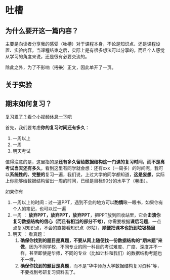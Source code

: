 # 吐槽

## 为什么要开这一篇内容？

主要是向读者分享我的感受（~~吐槽~~）对于课程本身，不论是知识点、还是课程设置、实验内容，当课程结束之后，实际上是有很多想法可以分享的，而且个人感觉从学习的角度来说，还是很有必要交流的。

除此之外，为了不影响（~~污染~~）正文，因此单开了一页。

## 关于实验

## 期末如何复习？

[复习累了？看个小视频休息一下吧](https://www.bilibili.com/video/BV1XM4y1c7Jp/?share_source=copy_web&vd_source=f6ff1f6b32d145cf17622a2f18e41586)

首先，我们要考虑**你的复习时间还有多久**：

1. 一周以上
2. 一周
3. 明天考试

值得注意的是，这里指的是**还有多久留给数据结构这一门课的复习时间，而不是离考试当天还有多久**，看到这里有同学就会想：还有xxx（一周多）的时间呢，我可以**系统性的、完整的**复习一遍，我们说，上过大学的同学都知道，**这是妄想**，实际上你能够给数据结构留出一周的时间，已经是目标90分的水平了（~~卷王~~）。

如果你有

1. 一周以上的时间：过一遍PPT，遇到不会的地方可以**酌情**瞅一眼书，如果你有个人的笔记，也可以过一遍
2. 一周 ： **放弃PPT，放弃PPT，放弃PPT**，把PPT放到回收站里，它会**击溃你复习数据结构的信心（而且有相当的部分不考）**，你需要根据**课后习题**，一点点复习知识点，不会的直接看知识点（B站），**顺便把课本也扔到垃圾桶里**
3. 明天 ： 看真题：
   1. **确保你找到的题目是真题，不要从网上随便找一份数据结构的“期末题”来做**，因为不同学校，不同专业的同一科目的考试难度、广度、深度并不一样，甚至即使是华师，不同的专业（比如计科和我们）的数据结构考题也不一样，
   2. **确保你找到的题目是真题**，而不是“华中师范大学数据结构复习资料”等，不要找到考研复习资料去了。
